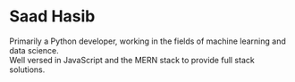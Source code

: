# Saad Hasib

Primarily a Python developer, working in the fields of machine learning and data science.  
Well versed in JavaScript and the MERN stack to provide full stack solutions.
